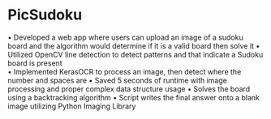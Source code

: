 # PicSudoku

• Developed a web app where users can upload an image of a sudoku board and the algorithm would determine if it is a valid board then solve it 
• Utilized OpenCV line detection to detect patterns and that indicate a Sudoku board is present     
• Implemented KerasOCR to process an image, then detect where the number and spaces are 
• Saved 5 seconds of runtime with image processing and proper complex data structure usage 
• Solves the board using a backtracking algorithm
• Script writes the final answer onto a blank image utilizing Python Imaging Library   

